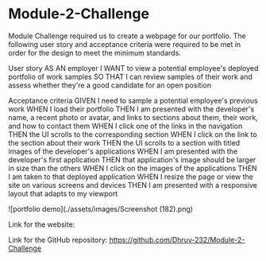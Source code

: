 # Module-2-Challenge
Module Challenge required us to create a webpage for our portfolio. The following user story and acceptance criteria were required to be met in order for the design to meet the minimum standards.

User story
AS AN employer
I WANT to view a potential employee's deployed portfolio of work samples
SO THAT I can review samples of their work and assess whether they're a good candidate for an open position

Acceptance criteria
GIVEN I need to sample a potential employee's previous work
WHEN I load their portfolio
THEN I am presented with the developer's name, a recent photo or avatar, and links to sections about them, their work, and how to contact them
WHEN I click one of the links in the navigation
THEN the UI scrolls to the corresponding section
WHEN I click on the link to the section about their work
THEN the UI scrolls to a section with titled images of the developer's applications
WHEN I am presented with the developer's first application
THEN that application's image should be larger in size than the others
WHEN I click on the images of the applications
THEN I am taken to that deployed application
WHEN I resize the page or view the site on various screens and devices
THEN I am presented with a responsive layout that adapts to my viewport

![portfolio demo](./assets/images/Screenshot (182).png)

Link for the website:


Link for the GitHub repository:
https://github.com/Dhruv-232/Module-2-Challenge
